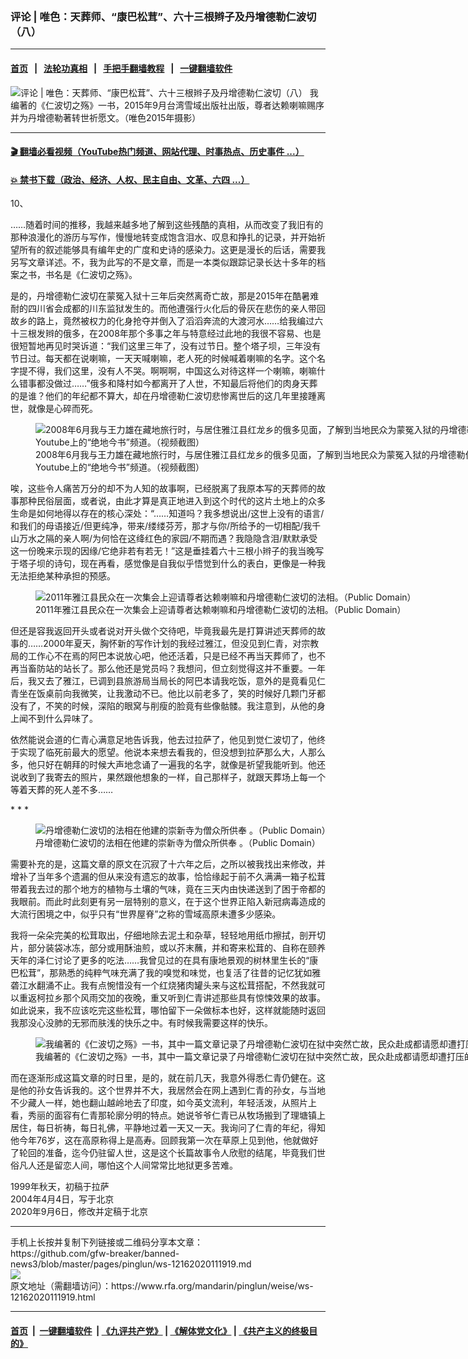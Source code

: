 ### 评论 | 唯色：天葬师、“康巴松茸”、六十三根辫子及丹增德勒仁波切（八）
------------------------

#### [首页](https://github.com/gfw-breaker/banned-news3/blob/master/README.md) &nbsp;&nbsp;|&nbsp;&nbsp; [法轮功真相](https://github.com/begood0513/basic/blob/master/README.md)  &nbsp;&nbsp;|&nbsp;&nbsp; [手把手翻墙教程](https://github.com/gfw-breaker/guides/wiki)  &nbsp;&nbsp;|&nbsp;&nbsp; [一键翻墙软件](https://github.com/gfw-breaker/nogfw/blob/master/README.md)  



<div id="headerimg">
 <img alt="评论 | 唯色：天葬师、“康巴松茸”、六十三根辫子及丹增德勒仁波切（八）" src="https://www.rfa.org/mandarin/pinglun/weise/ws-12162020111919.html/@@images/2b333487-5415-4d05-85cb-63fadee66abf.jpeg" title="评论 | 唯色：天葬师、“康巴松茸”、六十三根辫子及丹增德勒仁波切（八）"/>
 <span class="lead_image_caption">
  我编著的《仁波切之殇》一书，2015年9月台湾雪域出版社出版，尊者达赖喇嘛赐序并为丹增德勒著转世祈愿文。（唯色2015年摄影）
 </span>
 <!-- zoomattribute -->
</div>

<hr/>


#### [ 🎬  翻墙必看视频（YouTube热门频道、网站代理、时事热点、历史事件 ...）](https://github.com/gfw-breaker/links/blob/master/banned.md)

#### [ 💥  禁书下载（政治、经济、人权、民主自由、文革、六四 ...）](http://78.141.236.197:10000/bbooks/)

<div id="storytext">
 <div class="sidebar">
 </div>
 <p>
  10、
 </p>
 <p>
  ……随着时间的推移，我越来越多地了解到这些残酷的真相，从而改变了我旧有的那种浪漫化的游历与写作，慢慢地转变成饱含泪水、叹息和挣扎的记录，并开始祈望所有的叙述能够具有编年史的广度和史诗的感染力。这更是漫长的后话，需要我另写文章详述。不，我为此写的不是文章，而是一本类似跟踪记录长达十多年的档案之书，书名是《仁波切之殇》。
 </p>
 <p>
  是的，丹增德勒仁波切在蒙冤入狱十三年后突然离奇亡故，那是2015年在酷暑难耐的四川省会成都的川东监狱发生的。而他遭强行火化后的骨灰在悲伤的亲人带回故乡的路上，竟然被权力的化身抢夺并倒入了滔滔奔流的大渡河水……给我编过六十三根发辫的俄多，在2008年那个多事之年与特意经过此地的我很不容易、也是很短暂地再见时哭诉道：“我们这里三年了，没有过节日。整个塔子坝，三年没有节日过。每天都在说喇嘛，一天天喊喇嘛，老人死的时候喊着喇嘛的名字。这个名字提不得，我们这里，没有人不哭。啊啊啊，中国这么对待这样一个喇嘛，喇嘛什么错事都没做过……”俄多和降村如今都离开了人世，不知最后将他们的肉身天葬的是谁？他们的年纪都不算大，却在丹增德勒仁波切悲惨离世后的这几年里接踵离世，就像是心碎而死。
 </p>
 <p>
  <figure class="image-richtext image-inline captioned" style="width:1125px;">
   <img alt="2008年6月我与王力雄在藏地旅行时，与居住雅江县红龙乡的俄多见面，了解到当地民众为蒙冤入狱的丹增德勒仁波切多次请愿遭到迫害，这是视频截图。最近，这个视频发布于Youtube上的“绝地今书”频道。（视频截图）" src="https://www.rfa.org/mandarin/pinglun/weise/ws-12162020111919.html/7b2c516b7bc7-002.jpg/@@images/658d8dc1-9008-4272-bd04-0f5a5d5177a6.jpeg" title="2"/>
   <figcaption class="image-caption">
    2008年6月我与王力雄在藏地旅行时，与居住雅江县红龙乡的俄多见面，了解到当地民众为蒙冤入狱的丹增德勒仁波切多次请愿遭到迫害，这是视频截图。最近，这个视频发布于Youtube上的“绝地今书”频道。（视频截图）
   </figcaption>
   <small>
   </small>
  </figure>
 </p>
 <p>
  唉，这些令人痛苦万分的却不为人知的故事啊，已经脱离了我原本写的天葬师的故事那种民俗层面，或者说，由此才算是真正地进入到这个时代的这片土地上的众多生命是如何地得以存在的核心深处：“……知道吗？我多想说出/这世上没有的语言/和我们的母语接近/但更纯净，带来/缕缕芬芳，那才与你/所给予的一切相配/我千山万水之隔的亲人啊/为何恰在这绛红色的家园/不期而遇？我隐隐含泪/默默承受这一份晚来示现的因缘/它绝非若有若无！”这是垂挂着六十三根小辫子的我当晚写于塔子坝的诗句，现在再看，感觉像是自我似乎悟觉到什么的表白，更像是一种我无法拒绝某种承担的预感。
 </p>
 <p>
  <figure class="image-richtext image-inline captioned" style="width:815px;">
   <img alt="2011年雅江县民众在一次集会上迎请尊者达赖喇嘛和丹增德勒仁波切的法相。（Public Domain）" src="https://www.rfa.org/mandarin/pinglun/weise/ws-12162020111919.html/7b2c516b7bc7-003.jpg/@@images/5cff50b7-120b-447d-80e8-63726f13cfd0.jpeg" title="3"/>
   <figcaption class="image-caption">
    2011年雅江县民众在一次集会上迎请尊者达赖喇嘛和丹增德勒仁波切的法相。（Public Domain）
   </figcaption>
   <small>
   </small>
  </figure>
 </p>
 <p>
  但还是容我返回开头或者说对开头做个交待吧，毕竟我最先是打算讲述天葬师的故事的……2000年夏天，胸怀新的写作计划的我经过雅江，但没见到仁青，对宗教局的工作心不在焉的阿巴本说放心吧，他还活着，只是已经不再当天葬师了，也不再当畜防站的站长了。那么他还是党员吗？我想问，但立刻觉得这并不重要。一年后，我又去了雅江，已调到县旅游局当局长的阿巴本请我吃饭，意外的是竟看见仁青坐在饭桌前向我微笑，让我激动不已。他比以前老多了，笑的时候好几颗门牙都没有了，不笑的时候，深陷的眼窝与削瘦的脸竟有些像骷髅。我注意到，从他的身上闻不到什么异味了。
 </p>
 <p>
  依然能说会道的仁青心满意足地告诉我，他去过拉萨了，他见到觉仁波切了，他终于实现了临死前最大的愿望。他说本来想去看我的，但没想到拉萨那么大，人那么多，他只好在朝拜的时候大声地念诵了一遍我的名字，就像是祈望我能听到。他还说收到了我寄去的照片，果然跟他想象的一样，自己那样子，就跟天葬场上每一个等着天葬的死人差不多……
 </p>
 <p>
  * * *
 </p>
 <p>
  <figure class="image-richtext image-inline captioned" style="width:700px;">
   <img alt="丹增德勒仁波切的法相在他建的崇新寺为僧众所供奉 。（Public Domain）" src="https://www.rfa.org/mandarin/pinglun/weise/ws-12162020111919.html/7b2c516b7bc7-004.jpg/@@images/7dff44d3-9d04-44da-bb06-254dff3cc1d2.jpeg" title="4"/>
   <figcaption class="image-caption">
    丹增德勒仁波切的法相在他建的崇新寺为僧众所供奉 。（Public Domain）
   </figcaption>
   <small>
   </small>
  </figure>
 </p>
 <p>
  需要补充的是，这篇文章的原文在沉寂了十六年之后，之所以被我找出来修改，并增补了当年多个遗漏的但从来没有遗忘的故事，恰恰缘起于前不久满满一箱子松茸带着我去过的那个地方的植物与土壤的气味，竟在三天内由快递送到了困于帝都的我眼前。而此时此刻更有另一层特别的意义，在于这个世界正陷入新冠病毒造成的大流行困境之中，似乎只有“世界屋脊”之称的雪域高原未遭多少感染。
 </p>
 <p>
  我将一朵朵完美的松茸取出，仔细地除去泥土和杂草，轻轻地用纸巾擦拭，剖开切片，部分装袋冰冻，部分或用酥油煎，或以芥末蘸，并和寄来松茸的、自称在颐养天年的泽仁讨论了更多的吃法……我曾见过的在具有康地景观的树林里生长的“康巴松茸”，那熟悉的纯粹气味充满了我的嗅觉和味觉，也复活了往昔的记忆犹如雅砻江水翻涌不止。我有点惋惜没有一个红烧猪肉罐头来与这松茸搭配，不然我就可以重返柯拉乡那个风雨交加的夜晚，重又听到仁青讲述那些具有惊悚效果的故事。如此说来，我不应该吃完这些松茸，哪怕留下一朵做标本也好，这样就能随时返回我那没心没肺的无邪而肤浅的快乐之中。有时候我需要这样的快乐。
 </p>
 <p>
  <figure class="image-richtext image-inline captioned" style="width:1600px;">
   <img alt="我编著的《仁波切之殇》一书，其中一篇文章记录了丹增德勒仁波切在狱中突然亡故，民众赴成都请愿却遭打压的经过。（唯色2015年摄影）" src="https://www.rfa.org/mandarin/pinglun/weise/ws-12162020111919.html/7b2c516b7bc7-005.jpg/@@images/96608be9-cd1f-4533-ba9e-4aa1d1b4844e.jpeg" title="5"/>
   <figcaption class="image-caption">
    我编著的《仁波切之殇》一书，其中一篇文章记录了丹增德勒仁波切在狱中突然亡故，民众赴成都请愿却遭打压的经过。（唯色2015年摄影）
   </figcaption>
   <small>
   </small>
  </figure>
 </p>
 <p>
  而在逐渐形成这篇文章的时日里，是的，就在前几天，我意外得悉仁青仍健在。这是他的孙女告诉我的。这个世界并不大，我居然会在网上遇到仁青的孙女，与当地不少藏人一样，她也翻山越岭地去了印度，如今英文流利，年轻活泼，从照片上看，秀丽的面容有仁青那轮廓分明的特点。她说爷爷仁青已从牧场搬到了理塘镇上居住，每日祈祷，每日礼佛，平静地过着一天又一天。我询问了仁青的年纪，得知他今年76岁，这在高原称得上是高寿。回顾我第一次在草原上见到他，他就做好了轮回的准备，迄今仍驻留人世，这是这个长篇故事令人欣慰的结尾，毕竟我们世俗凡人还是留恋人间，哪怕这个人间常常比地狱更多苦难。
 </p>
 <p>
  1999年秋天，初稿于拉萨
  <br/>
  2004年4月4日，写于北京
  <br/>
  2020年9月6日，修改并定稿于北京
 </p>
 <p>
 </p>
</div>

<hr/>
手机上长按并复制下列链接或二维码分享本文章：<br/>
https://github.com/gfw-breaker/banned-news3/blob/master/pages/pinglun/ws-12162020111919.md <br/>
<a href='https://github.com/gfw-breaker/banned-news3/blob/master/pages/pinglun/ws-12162020111919.md'><img src='https://github.com/gfw-breaker/banned-news3/blob/master/pages/pinglun/ws-12162020111919.md.png'/></a> <br/>
原文地址（需翻墙访问）：https://www.rfa.org/mandarin/pinglun/weise/ws-12162020111919.html


------------------------
#### [首页](https://github.com/gfw-breaker/banned-news3/blob/master/README.md) &nbsp;|&nbsp; [一键翻墙软件](https://github.com/gfw-breaker/nogfw/blob/master/README.md) &nbsp;| [《九评共产党》](https://github.com/gfw-breaker/9ping.md/blob/master/README.md#九评之一评共产党是什么) | [《解体党文化》](https://github.com/gfw-breaker/jtdwh.md/blob/master/README.md) | [《共产主义的终极目的》](https://github.com/gfw-breaker/gczydzjmd.md/blob/master/README.md)


<img src='http://gfw-breaker.win/banned-news3/pages/pinglun/ws-12162020111919.md' width='0px' height='0px'/>